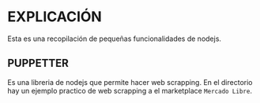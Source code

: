 # EXPLICACIÓN

Esta es una recopilación de pequeñas funcionalidades de nodejs.

## PUPPETTER
Es una libreria de nodejs que permite hacer web scrapping. En el directorio hay un ejemplo practico de web scrapping a el marketplace `Mercado Libre`.
